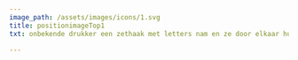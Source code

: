 ```yaml
---
image_path: /assets/images/icons/1.svg
title: positionimageTop1
txt: onbekende drukker een zethaak met letters nam en ze door elkaar husselde om een font-catalogus te maken. Het heeft niet alleen vijf.

---
```

